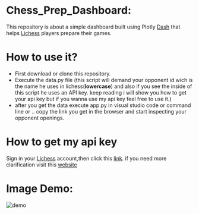 

# Chess_Prep_Dashboard:

This repository is about a simple dashboard built using Plotly [Dash](https://dash.plotly.com/) that helps [Lichess](https://lichess.org/) players prepare their games.

# How to use it?
- First download or clone this repository.
- Execute the data.py file (this script will demand your opponent id wich is the name he uses in lichess(**lowercase**) and also if you see the inside of this script he uses an API key. keep reading i will show you how to get your api key but if you wanna use my api key feel free to use it.)
- after you get the data execute app.py in visual studio code or command line or .. copy the link you get in the browser and start inspecting your opponent openings.
# How to get my api key
Sign in your [Lichess](https://lichess.org/) account,then click this [link](https://lichess.org/account/oauth/token/create?).
if you need more clarification visit this [website](https://www.q300chess.com/lichess-token-instructions/) 
# Image Demo:
![demo](https://user-images.githubusercontent.com/76163895/180661414-955366f8-cd53-4f6c-ae06-99fd3e90a8c7.png)

